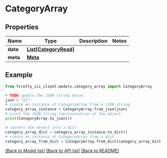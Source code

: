 # CategoryArray


## Properties

Name | Type | Description | Notes
------------ | ------------- | ------------- | -------------
**data** | [**List[CategoryRead]**](CategoryRead.md) |  | 
**meta** | [**Meta**](Meta.md) |  | 

## Example

```python
from firefly_iii_client.models.category_array import CategoryArray

# TODO update the JSON string below
json = "{}"
# create an instance of CategoryArray from a JSON string
category_array_instance = CategoryArray.from_json(json)
# print the JSON string representation of the object
print(CategoryArray.to_json())

# convert the object into a dict
category_array_dict = category_array_instance.to_dict()
# create an instance of CategoryArray from a dict
category_array_from_dict = CategoryArray.from_dict(category_array_dict)
```
[[Back to Model list]](../README.md#documentation-for-models) [[Back to API list]](../README.md#documentation-for-api-endpoints) [[Back to README]](../README.md)


